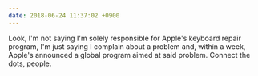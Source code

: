 ```yaml
---
date: 2018-06-24 11:37:02 +0900
---
```

Look, I'm not saying I'm solely responsible for Apple's keyboard repair program, I'm just saying I complain about a problem and, within a week, Apple's announced a global program aimed at said problem. Connect the dots, people.
